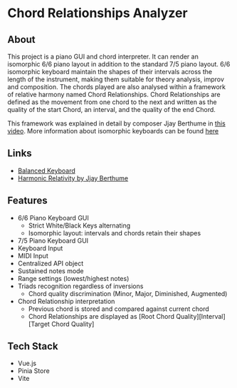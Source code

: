 # Chord Relationships Analyzer

## About

This project is a piano GUI and chord interpreter. 
It can render an isomorphic 6/6 piano layout in addition to the standard 7/5 piano layout. 
6/6 isomorphic keyboard maintain the shapes of their intervals across the length of the instrument, making them suitable for theory analysis, improv and composition. 
The chords played are also analysed within a framework of relative harmony named Chord Relationships. Chord Relationships are defined as the movement from one chord to the next and written as the quality of the start Chord, an interval, and the quality of the end Chord. 

This framework was explained in detail by composer Jjay Berthume in [this video](https://www.youtube.com/watch?v=Zr8S98v5vhU).
More information about isomorphic keyboards can be found [here](http://www.balanced-keyboard.org/)

## Links

- [Balanced Keyboard]( http://www.balanced-keyboard.org/)
- [Harmonic Relativity by Jjay Berthume](https://www.youtube.com/watch?v=Zr8S98v5vhU)


## Features

- 6/6 Piano Keyboard GUI
	- Strict White/Black Keys alternating
	- Isomorphic layout: intervals and chords retain their shapes
- 7/5 Piano Keyboard GUI
- Keyboard Input
- MIDI Input
- Centralized API object
- Sustained notes mode
- Range settings (lowest/highest notes)
- Triads recognition regardless of inversions
	- Chord quality discrimination (Minor, Major, Diminished, Augmented)
- Chord Relationship interpretation
	- Previous chord is stored and compared against current chord
	- Chord Relationships are displayed as \[Root Chord Quality]\[Interval]\[Target Chord Quality]

## Tech Stack

- Vue.js
- Pinia Store
- Vite

